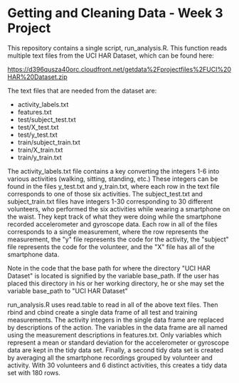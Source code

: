 # Getting and Cleaning Data - Week 3 Project
This repository contains a single script, run_analysis.R. This function reads multiple text files from the UCI HAR Dataset, which can be found here:

https://d396qusza40orc.cloudfront.net/getdata%2Fprojectfiles%2FUCI%20HAR%20Dataset.zip 

The text files that are needed from the dataset are:

* activity_labels.txt
* features.txt
* test/subject_test.txt
* test/X_test.txt
* test/y_test.txt
* train/subject_train.txt
* train/X_train.txt
* train/y_train.txt

The activity_labels.txt file contains a key converting the integers 1-6 into various activities (walking, sitting, standing, etc.) These integers can be found in the files y_test.txt and y_train.txt, where each row in the text file corresponds to one of those six activities. The subject_test.txt and subject_train.txt files have integers 1-30 corresponding to 30 different volunteers, who performed the six activities while wearing a smartphone on the waist. They kept track of what they were doing while the smartphone recorded accelerometer and gyroscope data. Each row in all of the files corresponds to a single measurement, where the row represents the measurement, the "y" file represents the code for the activity, the "subject" file represents the code for the volunteer, and the "X" file has all of the smartphone data.

Note in the code that the base path for where the directory "UCI HAR Dataset" is located is signified by the variable base_path. If the user has placed this directory in his or her working directory, he or she may set the variable base_path to "UCI HAR Dataset"

run_analysis.R uses read.table to read in all of the above text files. Then rbind and cbind create a single data frame of all test and training measurements. The activity integers in the single data frame are replaced by descriptions of the action. The variables in the data frame are all named using the measurement descriptions in features.txt. Only variables which represent a mean or standard deviation for the accelerometer or gyroscope data are kept in the tidy data set. Finally, a second tidy data set is created by averaging all the smartphone recordings grouped by volunteer and activity. With 30 volunteers and 6 distinct activities, this creates a tidy data set with 180 rows.
